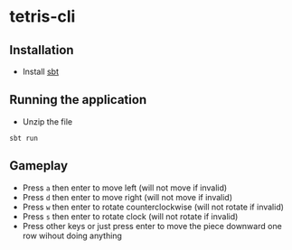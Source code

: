 # tetris-cli

## Installation

* Install [sbt](https://www.scala-sbt.org/)

## Running the application

* Unzip the file

```
sbt run
```

## Gameplay

* Press `a` then enter to move left (will not move if invalid)
* Press `d` then enter to move right (will not move if invalid)
* Press `w` then enter to rotate counterclockwise (will not rotate if invalid)
* Press `s` then enter to rotate clock (will not rotate if invalid)
* Press other keys or just press enter to move the piece downward one row wihout doing anything
